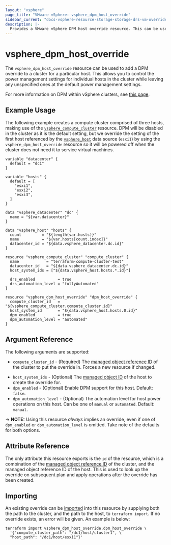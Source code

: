```yaml
---
layout: "vsphere"
page_title: "VMware vSphere: vsphere_dpm_host_override"
sidebar_current: "docs-vsphere-resource-storage-storage-drs-vm-override"
description: |-
  Provides a VMware vSphere DPM host override resource. This can be used to override power management settings for a host in a cluster.
---
```


# vsphere\_dpm\_host\_override

The `vsphere_dpm_host_override` resource can be used to add a DPM override to a
cluster for a particular host. This allows you to control the power management
settings for individual hosts in the cluster while leaving any unspecified ones
at the default power management settings.

For more information on DPM within vSphere clusters, see [this
page][ref-vsphere-cluster-dpm].

[ref-vsphere-cluster-dpm]: https://docs.vmware.com/en/VMware-vSphere/6.5/com.vmware.vsphere.resmgmt.doc/GUID-5E5E349A-4644-4C9C-B434-1C0243EBDC80.html

## Example Usage

The following example creates a compute cluster comprised of three hosts,
making use of the
[`vsphere_compute_cluster`][tf-vsphere-compute-cluster-resource] resource. DPM
will be disabled in the cluster as it is the default setting, but we override
the setting of the first host referenced by the
[`vsphere_host`][tf-vsphere-host-data-source] data source (`esxi1`) by using
the `vsphere_dpm_host_override` resource so it will be powered off when the
cluster does not need it to service virtual machines.

[tf-vsphere-compute-cluster-resource]: /docs/providers/vsphere/r/compute_cluster.html
[tf-vsphere-host-data-source]: /docs/providers/vsphere/d/host.html

```hcl
variable "datacenter" {
  default = "dc1"
}

variable "hosts" {
  default = [
    "esxi1",
    "esxi2",
    "esxi3",
  ]
}

data "vsphere_datacenter" "dc" {
  name = "${var.datacenter}"
}

data "vsphere_host" "hosts" {
  count         = "${length(var.hosts)}"
  name          = "${var.hosts[count.index]}"
  datacenter_id = "${data.vsphere_datacenter.dc.id}"
}

resource "vsphere_compute_cluster" "compute_cluster" {
  name            = "terraform-compute-cluster-test"
  datacenter_id   = "${data.vsphere_datacenter.dc.id}"
  host_system_ids = ["${data.vsphere_host.hosts.*.id}"]

  drs_enabled          = true
  drs_automation_level = "fullyAutomated"
}

resource "vsphere_dpm_host_override" "dpm_host_override" {
  compute_cluster_id   = "${vsphere_compute_cluster.compute_cluster.id}"
  host_system_id       = "${data.vsphere_host.hosts.0.id}"
  dpm_enabled          = true
  dpm_automation_level = "automated"
}
```

## Argument Reference

The following arguments are supported:

* `compute_cluster_id` - (Required) The [managed object reference
  ID][docs-about-morefs] of the cluster to put the override in.  Forces a new
  resource if changed.

[docs-about-morefs]: /docs/providers/vsphere/index.html#use-of-managed-object-references-by-the-vsphere-provider

* `host_system_ids` - (Optional) The [managed object ID][docs-about-morefs] of
  the host to create the override for.
* `dpm_enabled` - (Optional) Enable DPM support for this host. Default:
  `false`. 
* `dpm_automation_level` - (Optional) The automation level for host power
  operations on this host. Can be one of `manual` or `automated`. Default:
  `manual`.

-> **NOTE:** Using this resource _always_ implies an override, even if one of
`dpm_enabled` or `dpm_automation_level` is omitted. Take note of the defaults
for both options.

## Attribute Reference

The only attribute this resource exports is the `id` of the resource, which is
a combination of the [managed object reference ID][docs-about-morefs] of the
cluster, and the managed object reference ID of the host. This is used to look
up the override on subsequent plan and apply operations after the override has
been created.

## Importing

An existing override can be [imported][docs-import] into this resource by
supplying both the path to the cluster, and the path to the host, to `terraform
import`. If no override exists, an error will be given.  An example is below:

[docs-import]: https://www.terraform.io/docs/import/index.html

```
terraform import vsphere_dpm_host_override.dpm_host_override \
  '{"compute_cluster_path": "/dc1/host/cluster1", \
  "host_path": "/dc1/host/esxi1"}'
```
